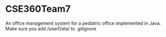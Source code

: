 # CSE360Team7
An office management system for a pediatric office implemented in Java.
Make sure you add /userData/ to .gitignore
